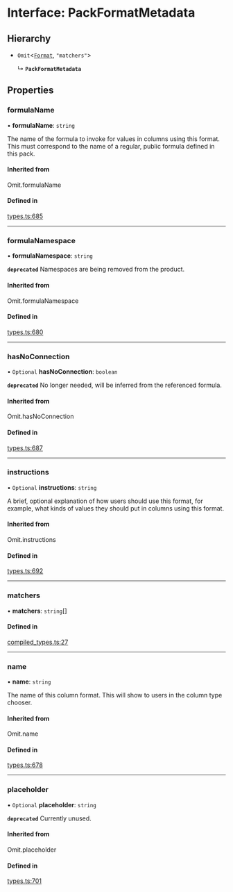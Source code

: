 # Interface: PackFormatMetadata

## Hierarchy

- `Omit`<[`Format`](Format.md), ``"matchers"``\>

  ↳ **`PackFormatMetadata`**

## Properties

### formulaName

• **formulaName**: `string`

The name of the formula to invoke for values in columns using this format.
This must correspond to the name of a regular, public formula defined in this pack.

#### Inherited from

Omit.formulaName

#### Defined in

[types.ts:685](https://github.com/coda/packs-sdk/blob/main/types.ts#L685)

___

### formulaNamespace

• **formulaNamespace**: `string`

**`deprecated`** Namespaces are being removed from the product.

#### Inherited from

Omit.formulaNamespace

#### Defined in

[types.ts:680](https://github.com/coda/packs-sdk/blob/main/types.ts#L680)

___

### hasNoConnection

• `Optional` **hasNoConnection**: `boolean`

**`deprecated`** No longer needed, will be inferred from the referenced formula.

#### Inherited from

Omit.hasNoConnection

#### Defined in

[types.ts:687](https://github.com/coda/packs-sdk/blob/main/types.ts#L687)

___

### instructions

• `Optional` **instructions**: `string`

A brief, optional explanation of how users should use this format, for example, what kinds
of values they should put in columns using this format.

#### Inherited from

Omit.instructions

#### Defined in

[types.ts:692](https://github.com/coda/packs-sdk/blob/main/types.ts#L692)

___

### matchers

• **matchers**: `string`[]

#### Defined in

[compiled_types.ts:27](https://github.com/coda/packs-sdk/blob/main/compiled_types.ts#L27)

___

### name

• **name**: `string`

The name of this column format. This will show to users in the column type chooser.

#### Inherited from

Omit.name

#### Defined in

[types.ts:678](https://github.com/coda/packs-sdk/blob/main/types.ts#L678)

___

### placeholder

• `Optional` **placeholder**: `string`

**`deprecated`** Currently unused.

#### Inherited from

Omit.placeholder

#### Defined in

[types.ts:701](https://github.com/coda/packs-sdk/blob/main/types.ts#L701)
